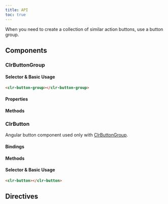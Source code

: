 ```yaml
---
title: API
toc: true
---
```


When you need to create a collection of similar action buttons, use a button group.

## Components

### ClrButtonGroup

#### Selector & Basic Usage
```html
<clr-button-group></clr-button-group>
```

#### Properties
<DocComponentApi component="ClrButtonGroup" item="bindings" />

#### Methods
<DocComponentApi component="ClrButtonGroup" item="methods" />

### ClrButton
Angular button component used only with [ClrButtonGroup](./api.md#clrbuttongroup).

#### Bindings

#### Methods

#### Selector & Basic Usage
```html
<clr-button></clr-button>
```


## Directives

